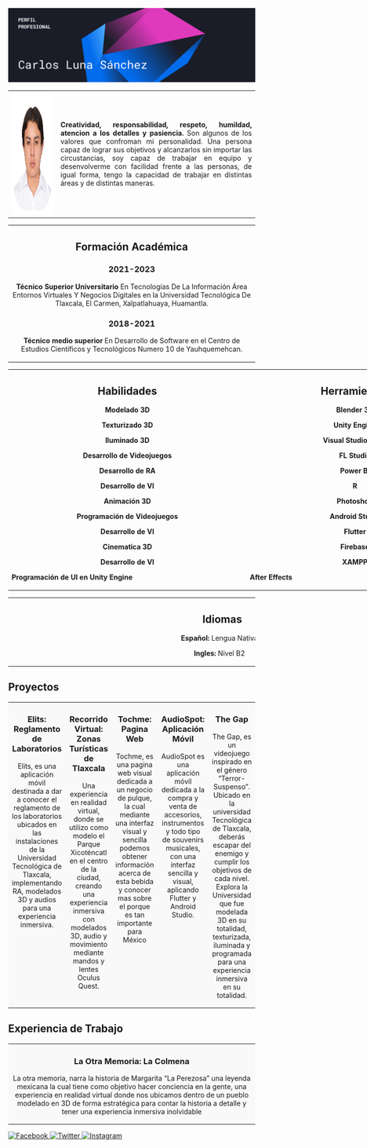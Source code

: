 <img src="https://github.com/C4rlosLuna/C4rlosLuna/blob/main/ban.png" alt="Facebook" >

 <table style="width: 100%;">
        <tr>
         <td style="text-align: center;">
             <img src="https://github.com/C4rlosLuna/C4rlosLuna/blob/main/infantilredonda.png" style="width: 800px; height:250px;">
            </td>
           <td style="text-align: center;">
                <p style="text-align: justify;"><b>Creatividad, responsabilidad, respeto, humildad, atencion a los detalles y pasiencia.</b> Son algunos de los valores que confroman mi                            personalidad. Una persona capaz de lograr sus objetivos y alcanzarlos sin importar las circustancias, soy capaz de trabajar 
                   en equipo y desenvolverme con facilidad frente a las personas, de igual forma, tengo la capacidad de trabajar en distintas áreas y de distintas maneras.</p>
            </td>
        </tr>
    </table> 
    <table style="width: 100%;">
        <tr>
           <td style="text-align: center;">
                <h2>Formación Académica</h2>   
                <h3>2021-2023</h3>
                <p><b>Técnico Superior Universitario</b> En Tecnologías De La Información Área Entornos Virtuales Y Negocios Digitales en la Universidad Tecnológica De Tlaxcala, El Carmen, Xalpatlahuaya, Huamantla.</p>
                <h3>2018-2021</h3>
                <p><b>Técnico medio superior</b> En Desarrollo de Software en el Centro de Estudios Científicos y Tecnológicos Numero 10 de Yauhquemehcan.</p>
            </td>
        </tr>
    </table>
    
  <table style="width: 500%;">
        <tr>
           <td style="text-align: center;">
                <h2>Habilidades</h2>   
                <p><b>Modelado 3D</b></p>
                <p><b>Texturizado 3D</b></p>
                <p><b>Iluminado 3D</b></p>
                <p><b>Desarrollo de Videojuegos</b></p>
                <p><b>Desarrollo de RA</b></p>
                <p><b>Desarrollo de VI</b></p>
                <p><b>Animación 3D</b></p>
                <p><b>Programación de Videojuegos</b></p>
                <p><b>Desarrollo de VI</b></p>
                <p><b>Cinematica 3D</b></p>
                <p><b>Desarrollo de VI</b></p>
                <p><b>Programación de UI en Unity Engine&nbsp;&nbsp;&nbsp;&nbsp;&nbsp;&nbsp;&nbsp;&nbsp;&nbsp;&nbsp;&nbsp;&nbsp;&nbsp;&nbsp;&nbsp;&nbsp;&nbsp;&nbsp;&nbsp;&nbsp;&nbsp;&nbsp;&nbsp;&nbsp;&nbsp;&nbsp;&nbsp;&nbsp;&nbsp;&nbsp;&nbsp;&nbsp;&nbsp;&nbsp;&nbsp;&nbsp;&nbsp;&nbsp;&nbsp;&nbsp;&nbsp;&nbsp;&nbsp;&nbsp;&nbsp;&nbsp;&nbsp;&nbsp;&nbsp;&nbsp;&nbsp;&nbsp;&nbsp;&nbsp;&nbsp;&nbsp;&nbsp;&nbsp;&nbsp;&nbsp;</b></p>
            </td>
            <td style="text-align: center;">
                <h2>Herramientas</h2>   
                <p><b>Blender 3D</b></p>
                <p><b>Unity Engine</b></p>
                <p><b>Visual Studio Code</b></p>
                <p><b>FL Studio</b></p>
                <p><b>Power BI</b></p>
                <p><b>R</b></p>
                <p><b>Photoshop</b></p>
                <p><b>Android Studio</b></p>
                <p><b>Flutter</b></p>
                <p><b>Firebase</b></p>
                <p><b>XAMPP</b></p>
                <p><b>After Effects&nbsp;&nbsp;&nbsp;&nbsp;&nbsp;&nbsp;&nbsp;&nbsp;&nbsp;&nbsp;&nbsp;&nbsp;&nbsp;&nbsp;&nbsp;&nbsp;&nbsp;&nbsp;&nbsp;&nbsp;&nbsp;&nbsp;&nbsp;&nbsp;&nbsp;&nbsp;&nbsp;&nbsp;&nbsp;&nbsp;&nbsp;&nbsp;&nbsp;&nbsp;&nbsp;&nbsp;&nbsp;&nbsp;&nbsp;&nbsp;&nbsp;&nbsp;&nbsp;&nbsp;&nbsp;&nbsp;&nbsp;&nbsp;&nbsp;&nbsp;&nbsp;&nbsp;&nbsp;&nbsp;&nbsp;&nbsp;&nbsp;&nbsp;&nbsp;&nbsp;&nbsp;&nbsp;&nbsp;&nbsp;&nbsp;&nbsp;&nbsp;&nbsp;&nbsp;&nbsp;&nbsp;&nbsp;&nbsp;&nbsp;&nbsp;&nbsp;&nbsp;&nbsp;&nbsp;&nbsp;&nbsp;&nbsp;&nbsp;&nbsp;&nbsp;&nbsp;&nbsp;&nbsp;&nbsp;&nbsp;&nbsp;</b></p>
</td>
</tr>
</table>

<table style="width: 100%;">
        <tr>
             <td style="text-align: center;">
                <h2>&nbsp;&nbsp;&nbsp;&nbsp;&nbsp;&nbsp;&nbsp;&nbsp;&nbsp;&nbsp;&nbsp;&nbsp;&nbsp;&nbsp;&nbsp;&nbsp;&nbsp;&nbsp;&nbsp;&nbsp;&nbsp;&nbsp;&nbsp;&nbsp;&nbsp;&nbsp;&nbsp;&nbsp;&nbsp;&nbsp;&nbsp;&nbsp;&nbsp;&nbsp;&nbsp;&nbsp;&nbsp;&nbsp;&nbsp;&nbsp;&nbsp;&nbsp;&nbsp;&nbsp;&nbsp;&nbsp;&nbsp;&nbsp;&nbsp;&nbsp;&nbsp;&nbsp;&nbsp;&nbsp;&nbsp;&nbsp;&nbsp;&nbsp;&nbsp;&nbsp;&nbsp;&nbsp;&nbsp;&nbsp;&nbsp;&nbsp;&nbsp;&nbsp;&nbsp;Idiomas&nbsp;&nbsp;&nbsp;&nbsp;&nbsp;&nbsp;&nbsp;&nbsp;&nbsp;&nbsp;&nbsp;&nbsp;&nbsp;&nbsp;&nbsp;&nbsp;&nbsp;&nbsp;&nbsp;&nbsp;&nbsp;&nbsp;&nbsp;&nbsp;&nbsp;&nbsp;&nbsp;&nbsp;&nbsp;&nbsp;&nbsp;&nbsp;&nbsp;&nbsp;&nbsp;&nbsp;&nbsp;&nbsp;&nbsp;&nbsp;&nbsp;&nbsp;&nbsp;&nbsp;&nbsp;&nbsp;&nbsp;&nbsp;&nbsp;&nbsp;&nbsp;&nbsp;&nbsp;&nbsp;&nbsp;&nbsp;&nbsp;&nbsp;&nbsp;&nbsp;&nbsp;&nbsp;&nbsp;&nbsp;&nbsp;&nbsp;&nbsp;</h2>   
                <p><b>Español:</b> Lengua Nativa</p>
                <p><b>Ingles:</b> Nivel B2</p>
         </td>
        </tr>
    </table>
<h2 aling="center">Proyectos</h2>
<table align="center" cellspacing="20">
    <tr>
        <td bgcolor="#f9f9f9" width="200" height="150" align="center" valign="top">
            <h3>Elits: Reglamento de Laboratorios</h3>
            <p aling="justify">Elits, es una aplicación móvil destinada a dar a conocer el reglamento de los laboratorios ubicados en las instalaciones de la Universidad Tecnológica de Tlaxcala, implementando RA, modelados 3D y audios para una experiencia inmersiva. </p>
        </td>
        <td bgcolor="#f9f9f9" width="200" height="150" align="center" valign="top">
            <h3>Recorrido Virtual: Zonas Turísticas de Tlaxcala</h3>
            <p>Una experiencia en realidad virtual, donde se utilizo como modelo el Parque Xicoténcatl en el centro de la ciudad, creando una experiencia inmersiva con modelados 3D, audio y movimiento mediante mandos y lentes Oculus Quest. </p>
        </td>
        <td bgcolor="#f9f9f9" width="200" height="150" align="center" valign="top">
            <h3>Tochme: Pagina Web</h3>
            <p>Tochme, es una pagina web visual dedicada a un negocio de pulque, la cual mediante una interfaz visual y sencilla podemos obtener información acerca de esta bebida y conocer mas sobre el porque es tan importante para México</p>
        </td>
        <td bgcolor="#f9f9f9" width="200" height="150" align="center" valign="top">
            <h3>AudioSpot: Aplicación Móvil</h3>
            <p>AudioSpot es una aplicación móvil dedicada a la compra y venta de accesorios, instrumentos y todo tipo de souvenirs musicales, con una interfaz sencilla y visual, aplicando Flutter y Android Studio.</p>
        </td>
      <td bgcolor="#f9f9f9" width="200" height="150" align="center" valign="top">
            <h3>The Gap</h3>
            <p>The Gap, es un videojuego inspirado en el género “Terror-Suspenso”. Ubicado en la universidad Tecnológica de Tlaxcala, deberás escapar del enemigo y cumplir los objetivos de cada nivel. Explora la Universidad que fue modelada 3D en su totalidad, texturizada, iluminada y programada para una experiencia inmersiva en su totalidad. </p>
        </td>
    </tr>
</table>

<h2 aling="center">Experiencia de Trabajo</h2>
<table align="center" cellspacing="20">
    <tr>
        <td bgcolor="#f9f9f9" width="1000" height="150" align="center" valign="top">
            <h3>La Otra Memoria: La Colmena</h3>
            <p aling="justify">La otra memoria, narra la historia de Margarita “La Perezosa” una leyenda mexicana la cual tiene como objetivo hacer conciencia en la gente, una experiencia en realidad virtual donde nos ubicamos dentro de un pueblo modelado en 3D de forma estratégica para contar la historia a detalle y tener una experiencia inmersiva inolvidable</p>
        </td>
    </tr>
</table>


<a href="https://www.facebook.com" target="_blank">
        <img src="ruta/a/icono-facebook.png" alt="Facebook" style="width: 40px; height: 40px;">
    </a>
    <a href="https://www.twitter.com" target="_blank">
        <img src="ruta/a/icono-twitter.png" alt="Twitter" style="width: 40px; height: 40px;">
    </a>
    <a href="https://www.instagram.com" target="_blank">
        <img src="ruta/a/icono-instagram.png" alt="Instagram" style="width: 40px; height: 40px;">
  </a>
